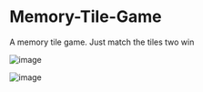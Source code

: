 # Memory-Tile-Game
A memory tile game. Just match the tiles two win

![image](https://user-images.githubusercontent.com/77882744/164911077-08de3a66-ed2f-43c0-8f82-077da9d18fbc.png)

![image](https://user-images.githubusercontent.com/77882744/164911111-c4626d9e-8fec-4b96-9530-6cd9c3d7ac37.png)
